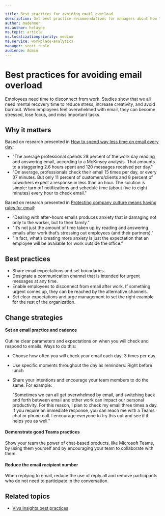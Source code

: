 ```yaml
---

title: Best practices for avoiding email overload
description: Get best practice recommendations for managers about how to avoid email overload
author: madehmer
ms.author: helayne
ms.topic: article
ms.localizationpriority: medium 
ms.service: workplace-analytics
manager: scott.ruble
audience: Admin
---
```


# Best practices for avoiding email overload

Employees need time to disconnect from work. Studies show that we all need mental recovery time to reduce stress, increase creativity, and avoid burnout. When employees feel overwhelmed with email, they can become stressed, lose focus, and miss important tasks.

## Why it matters

Based on research presented in [How to spend way less time on email every day](https://insights.office.com/time-management/how-to-spend-way-less-time-on-email-every-day/):

* "The average professional spends 28 percent of the work day reading and answering email, according to a McKinsey analysis. That amounts to a staggering 2.6 hours spent and 120 messages received per day."
* "On average, professionals check their email 15 times per day, or every 37 minutes. But only 11 percent of customers/clients and 8 percent of coworkers expect a response in less than an hour. The solution is simple: turn off notifications and schedule time (about five to eight minutes) every hour to check email."

Based on research presented in [Protecting company culture means having rules for email](https://insights.office.com/productivity/protecting-company-culture-from-after-hours-work/):

* “Dealing with after-hours emails produces anxiety that is damaging not only to the worker, but to their family."
* "It’s not just the amount of time taken up by reading and answering emails after work that’s stressing out employees (and their partners)."
* "In fact, what’s creating more anxiety is just the expectation that an employee will be available for work outside the office.”

## Best practices

* Share email expectations and set boundaries.
* Designate a communication channel that is intended for urgent messages at any time.  
* Enable employees to disconnect from email after work. If something urgent comes up, they can be reached by the alternative channels.
* Set clear expectations and urge management to set the right example for the rest of the organization.

## Change strategies

#### Set an email practice and cadence

Outline clear parameters and expectations on when you will check and respond to emails. Ways to do this:  

* Choose how often you will check your email each day: 3 times per day
* Use specific moments throughout the day as reminders: Right before lunch
* Share your intentions and encourage your team members to do the same. For example:

   "Sometimes we can all get overwhelmed by email, and switching back and forth between email and other work can impact our personal productivity. For this reason, I plan to check my email three times a day. If you require an immediate response, you can reach me with a Teams chat or phone call. I encourage everyone to try this out and see if it helps you as well."

#### Demonstrate good Teams practices

Show your team the power of chat-based products, like Microsoft Teams, by using them yourself and by encouraging your team to collaborate with them.

#### Reduce the email recipient number

When replying to email, reduce the use of reply all and remove participants who do not need to participate in the conversation.

## Related topics

* [Viva Insights best practices](best-practices.md)
